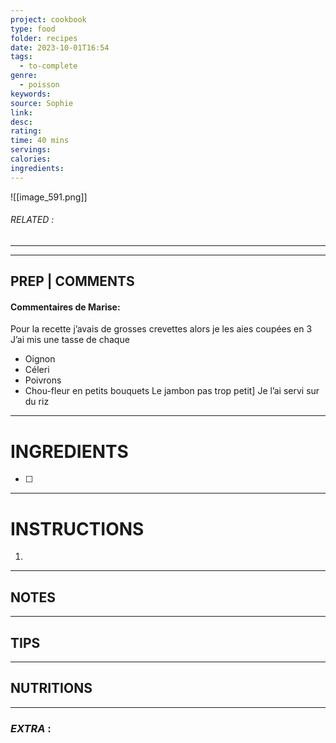 ```yaml
---
project: cookbook
type: food
folder: recipes
date: 2023-10-01T16:54
tags:
  - to-complete
genre:
  - poisson
keywords: 
source: Sophie
link: 
desc: 
rating: 
time: 40 mins
servings: 
calories: 
ingredients:
---
```


![[image_591.png]]
###### *RELATED* : 
---


---
## PREP | COMMENTS

#### Commentaires de Marise:

Pour la recette j’avais de grosses crevettes alors je les aies coupées en 3
J’ai mis une tasse de chaque
- Oignon
- Céleri 
- Poivrons
- Chou-fleur en petits bouquets
Le jambon pas trop petit]
Je l’ai servi sur du riz

---
# INGREDIENTS

- [ ] 

---
# INSTRUCTIONS

1. 

---
## NOTES



---
## TIPS



---
## NUTRITIONS



---
### *EXTRA* :



